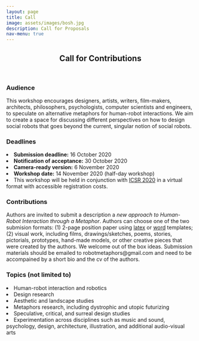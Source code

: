 ```yaml
---
layout: page
title: Call
image: assets/images/bosh.jpg
description: Call for Proposals
nav-menu: true
---
```


<!-- Main -->
<div id="main" class="alt">

<!-- One -->
<section id="one">
	<div class="inner">
		<header class="major">
			<h1>Call for Contributions</h1>
		</header>

<!-- Content -->
<div class="row">
	<div class="6u 12u$(small)">
		<h3>Audience</h3>
		<p>This workshop encourages designers, artists, writers, film-makers, architects, philosophers, psychologists, computer scientists and engineers, to speculate on alternative metaphors for human-robot interactions. We aim to create a space for discussing different perspectives on how to design social robots that goes beyond the current, singular notion of social robots.</p>
	</div>
	<div class="6u 12u$(small)">
		<h3> Deadlines</h3>
		<li><b>Submission deadline:</b> 16 October 2020<br></li>
		<li><b>Notification of acceptance:</b> 30 October 2020<br></li>
		<li><b>Camera-ready version:</b> 6 November 2020<br></li>
		<li><b>Workshop date:</b> 14 November 2020 (half-day workshop)<br></li>
		<li>This workshop will be held in conjunction with <a href="https://sites.psu.edu/icsr2020/">ICSR 2020</a> in a virtual format with accessible registration costs. </br>
	<p>
	</p>
	<div class="6u 12u$(small)">
		<h3>Contributions</h3>
		<p>Authors are invited to submit a description a <i>new approach to Human-Robot Interaction through a Metaphor</i>. Authors can choose one of the two submision formats: (1) 2-page position paper using <a href="ftp://ftp.springernature.com/cs-proceeding/llncs/llncs2e.zip">latex</a> or <a href="ftp://ftp.springernature.com/cs-proceeding/llncs/word/splnproc1703.zip">word</a> templates; (2) visual work, including films, drawings/sketches, poems, stories, pictorials, prototypes, hand-made models, or other creative pieces that were created by the authors. We welcome out of the box ideas. Submission materials should be emailed to robotmetaphors@gmail.com and need to be accompained by a short bio and the cv of the authors. </p>
	</div>
	<div class="6u$ 12u$(small)">
		<h3>Topics (not limited to)</h3>
		<li>Human-robot interaction and robotics<br></li>
		<li>Design research<br></li>
		<li>Aesthetic and landscape studies<br></li>
		<li>Metaphors research, including dystrophic and utopic futurizing<br></li>
		<li>Speculative, critical, and surreal design studies<br></li>
		<li>Experimentation across disciplines such as music and sound, psychology, design, architecture, illustration, and additional audio-visual arts</li>

	
	
